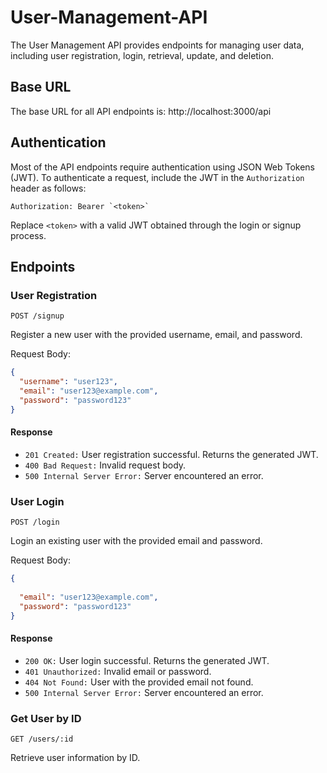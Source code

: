# User-Management-API

The User Management API provides endpoints for managing user data, including user registration, login, retrieval, update, and deletion.

## Base URL

The base URL for all API endpoints is: http://localhost:3000/api


## Authentication

Most of the API endpoints require authentication using JSON Web Tokens (JWT). To authenticate a request, include the JWT in the `Authorization` header as follows:
```
Authorization: Bearer `<token>`
```

Replace `<token>` with a valid JWT obtained through the login or signup process.

## Endpoints

### User Registration

```
POST /signup
```

Register a new user with the provided username, email, and password.

Request Body:


```json
{
  "username": "user123",
  "email": "user123@example.com",
  "password": "password123"
}

```
#### Response

* `201 Created:` User registration successful. Returns the generated JWT.
* `400 Bad Request:` Invalid request body.
* `500 Internal Server Error:` Server encountered an error.

### User Login

```
POST /login
```

Login an existing user with the provided email and password.

Request Body:

```json
{
  
  "email": "user123@example.com",
  "password": "password123"
}
```

#### Response

* `200 OK:` User login successful. Returns the generated JWT.
* `401 Unauthorized:` Invalid email or password.
* `404 Not Found:` User with the provided email not found.
* `500 Internal Server Error:` Server encountered an error.


### Get User by ID

```
GET /users/:id
```

Retrieve user information by ID.